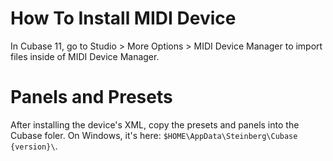 # How To Install MIDI Device

In Cubase 11, go to Studio > More Options > MIDI Device Manager to import files inside of MIDI Device Manager.

# Panels and Presets

After installing the device's XML, copy the presets and panels into the Cubase foler.
On Windows, it's here: `$HOME\AppData\Steinberg\Cubase {version}\`.
